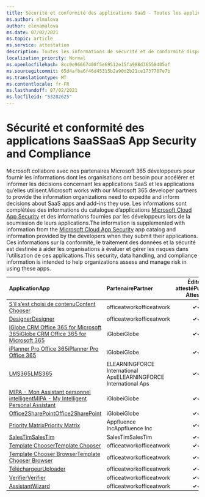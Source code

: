 ```yaml
---
title: Sécurité et conformité des applications SaaS - Toutes les applications
ms.author: elmalova
author: elenamalova
ms.date: 07/02/2021
ms.topic: article
ms.service: attestation
description: Toutes les informations de sécurité et de conformité disponibles pour toutes les applications SaaS.
localization_priority: Normal
ms.openlocfilehash: 8cc0e96667400f5e69512e15fa988d36558405af
ms.sourcegitcommit: 65d4afba6f46d45315b2a90d2b21ce1737707e7b
ms.translationtype: MT
ms.contentlocale: fr-FR
ms.lasthandoff: 07/02/2021
ms.locfileid: "53282625"
---
```

# <a name="saas-app-security-and-compliance"></a><span data-ttu-id="aabe9-103">Sécurité et conformité des applications SaaS</span><span class="sxs-lookup"><span data-stu-id="aabe9-103">SaaS App Security and Compliance</span></span>

<span data-ttu-id="aabe9-104">Microsoft collabore avec nos partenaires Microsoft 365 développeurs pour fournir les informations dont les organisations ont besoin pour accélérer et informer les décisions concernant les applications SaaS et les applications qu’elles utilisent.</span><span class="sxs-lookup"><span data-stu-id="aabe9-104">Microsoft works with our Microsoft 365 developer partners to provide the information organizations need to expedite and inform decisions about SaaS apps and add-ins they use.</span></span> <span data-ttu-id="aabe9-105">Les informations sont complétées des informations du catalogue d’applications [Microsoft Cloud App Security](https://www.microsoft.com/en-us/enterprise-mobility-security/cloud-app-security) et des informations fournies par les développeurs lors de la soumission de leurs applications.</span><span class="sxs-lookup"><span data-stu-id="aabe9-105">The information is supplemented with information from the [Microsoft Cloud App Security](https://www.microsoft.com/en-us/enterprise-mobility-security/cloud-app-security) app catalog and information provided by the developers when they submit their applications.</span></span> <span data-ttu-id="aabe9-106">Ces informations sur la conformité, le traitement des données et la sécurité est destinée à aider les organisations à évaluer et gérer les risques dans l’utilisation de ces applications.</span><span class="sxs-lookup"><span data-stu-id="aabe9-106">This security, data handling, and compliance information is intended to help organizations assess and manage risk in using these apps.</span></span>

| <span data-ttu-id="aabe9-107">**Application**</span><span class="sxs-lookup"><span data-stu-id="aabe9-107">**App**</span></span> | <span data-ttu-id="aabe9-108">**Partenaire**</span><span class="sxs-lookup"><span data-stu-id="aabe9-108">**Partner**</span></span> | <span data-ttu-id="aabe9-109">**Éditeur attesté**</span><span class="sxs-lookup"><span data-stu-id="aabe9-109">**Publisher Attested**</span></span> | <span data-ttu-id="aabe9-110">**Certifié**</span><span class="sxs-lookup"><span data-stu-id="aabe9-110">**Certified**</span></span> |
|:--------|:------------|:----------------------:|:-------------:|
| [<span data-ttu-id="aabe9-111">S’il s’est choisi de contenu</span><span class="sxs-lookup"><span data-stu-id="aabe9-111">Content Chooser</span></span>](./officeatwork-content-chooser.md) | <span data-ttu-id="aabe9-112">officeatwork</span><span class="sxs-lookup"><span data-stu-id="aabe9-112">officeatwork</span></span> | <span data-ttu-id="aabe9-113">**✓**</span><span class="sxs-lookup"><span data-stu-id="aabe9-113">**✓**</span></span> |  |
| [<span data-ttu-id="aabe9-114">Designer</span><span class="sxs-lookup"><span data-stu-id="aabe9-114">Designer</span></span>](./officeatwork-designer.md) | <span data-ttu-id="aabe9-115">officeatwork</span><span class="sxs-lookup"><span data-stu-id="aabe9-115">officeatwork</span></span> | <span data-ttu-id="aabe9-116">**✓**</span><span class="sxs-lookup"><span data-stu-id="aabe9-116">**✓**</span></span> |  |
| [<span data-ttu-id="aabe9-117">IGlobe CRM Office 365 for Microsoft 365</span><span class="sxs-lookup"><span data-stu-id="aabe9-117">iGlobe CRM Office 365 for Microsoft 365</span></span>](./iglobe-crm-office-365-for-microsoft.md) | <span data-ttu-id="aabe9-118">iGlobe</span><span class="sxs-lookup"><span data-stu-id="aabe9-118">iGlobe</span></span> | <span data-ttu-id="aabe9-119">**✓**</span><span class="sxs-lookup"><span data-stu-id="aabe9-119">**✓**</span></span> |  |
| [<span data-ttu-id="aabe9-120">iPlanner Pro Office 365</span><span class="sxs-lookup"><span data-stu-id="aabe9-120">iPlanner Pro Office 365</span></span>](./iglobe-iplanner-pro-office-365.md) | <span data-ttu-id="aabe9-121">iGlobe</span><span class="sxs-lookup"><span data-stu-id="aabe9-121">iGlobe</span></span> | <span data-ttu-id="aabe9-122">**✓**</span><span class="sxs-lookup"><span data-stu-id="aabe9-122">**✓**</span></span> |  |
| [<span data-ttu-id="aabe9-123">LMS365</span><span class="sxs-lookup"><span data-stu-id="aabe9-123">LMS365</span></span>](./elearningforce-international-aps-lms365.md) | <span data-ttu-id="aabe9-124">ELEARNINGFORCE International Aps</span><span class="sxs-lookup"><span data-stu-id="aabe9-124">ELEARNINGFORCE International Aps</span></span> | <span data-ttu-id="aabe9-125">**✓**</span><span class="sxs-lookup"><span data-stu-id="aabe9-125">**✓**</span></span> | <img alt="Certified application badge" src="../media/certified-badge.png" height="25" width="25" /> |
| [<span data-ttu-id="aabe9-126">MIPA - Mon Assistant personnel intelligent</span><span class="sxs-lookup"><span data-stu-id="aabe9-126">MIPA - My Intelligent Personal Assistant</span></span>](./iglobe-mipa-my-intelligent-personal-assistant.md) | <span data-ttu-id="aabe9-127">iGlobe</span><span class="sxs-lookup"><span data-stu-id="aabe9-127">iGlobe</span></span> | <span data-ttu-id="aabe9-128">**✓**</span><span class="sxs-lookup"><span data-stu-id="aabe9-128">**✓**</span></span> |  |
| [<span data-ttu-id="aabe9-129">Office2SharePoint</span><span class="sxs-lookup"><span data-stu-id="aabe9-129">Office2SharePoint</span></span>](./iglobe-office2sharepoint.md) | <span data-ttu-id="aabe9-130">iGlobe</span><span class="sxs-lookup"><span data-stu-id="aabe9-130">iGlobe</span></span> | <span data-ttu-id="aabe9-131">**✓**</span><span class="sxs-lookup"><span data-stu-id="aabe9-131">**✓**</span></span> |  |
| [<span data-ttu-id="aabe9-132">Priority Matrix</span><span class="sxs-lookup"><span data-stu-id="aabe9-132">Priority Matrix</span></span>](./appfluence-inc-priority-matrix.md) | <span data-ttu-id="aabe9-133">Appfluence Inc</span><span class="sxs-lookup"><span data-stu-id="aabe9-133">Appfluence Inc</span></span> | <span data-ttu-id="aabe9-134">**✓**</span><span class="sxs-lookup"><span data-stu-id="aabe9-134">**✓**</span></span> | <img alt="Certified application badge" src="../media/certified-badge.png" height="25" width="25" /> |
| [<span data-ttu-id="aabe9-135">SalesTim</span><span class="sxs-lookup"><span data-stu-id="aabe9-135">SalesTim</span></span>](./salestim.md) | <span data-ttu-id="aabe9-136">SalesTim</span><span class="sxs-lookup"><span data-stu-id="aabe9-136">SalesTim</span></span> | <span data-ttu-id="aabe9-137">**✓**</span><span class="sxs-lookup"><span data-stu-id="aabe9-137">**✓**</span></span> |  |
| [<span data-ttu-id="aabe9-138">Template Chooser</span><span class="sxs-lookup"><span data-stu-id="aabe9-138">Template Chooser</span></span>](./officeatwork-template-chooser.md) | <span data-ttu-id="aabe9-139">officeatwork</span><span class="sxs-lookup"><span data-stu-id="aabe9-139">officeatwork</span></span> | <span data-ttu-id="aabe9-140">**✓**</span><span class="sxs-lookup"><span data-stu-id="aabe9-140">**✓**</span></span> |  |
| [<span data-ttu-id="aabe9-141">Template Chooser Browser</span><span class="sxs-lookup"><span data-stu-id="aabe9-141">Template Chooser Browser</span></span>](./officeatwork-template-chooser-browser.md) | <span data-ttu-id="aabe9-142">officeatwork</span><span class="sxs-lookup"><span data-stu-id="aabe9-142">officeatwork</span></span> | <span data-ttu-id="aabe9-143">**✓**</span><span class="sxs-lookup"><span data-stu-id="aabe9-143">**✓**</span></span> |  |
| [<span data-ttu-id="aabe9-144">Téléchargeur</span><span class="sxs-lookup"><span data-stu-id="aabe9-144">Uploader</span></span>](./officeatwork-uploader.md) | <span data-ttu-id="aabe9-145">officeatwork</span><span class="sxs-lookup"><span data-stu-id="aabe9-145">officeatwork</span></span> | <span data-ttu-id="aabe9-146">**✓**</span><span class="sxs-lookup"><span data-stu-id="aabe9-146">**✓**</span></span> |  |
| [<span data-ttu-id="aabe9-147">Verifier</span><span class="sxs-lookup"><span data-stu-id="aabe9-147">Verifier</span></span>](./officeatwork-verifier.md) | <span data-ttu-id="aabe9-148">officeatwork</span><span class="sxs-lookup"><span data-stu-id="aabe9-148">officeatwork</span></span> | <span data-ttu-id="aabe9-149">**✓**</span><span class="sxs-lookup"><span data-stu-id="aabe9-149">**✓**</span></span> |  |
| [<span data-ttu-id="aabe9-150">Assistant</span><span class="sxs-lookup"><span data-stu-id="aabe9-150">Wizard</span></span>](./officeatwork-wizard.md) | <span data-ttu-id="aabe9-151">officeatwork</span><span class="sxs-lookup"><span data-stu-id="aabe9-151">officeatwork</span></span> | <span data-ttu-id="aabe9-152">**✓**</span><span class="sxs-lookup"><span data-stu-id="aabe9-152">**✓**</span></span> |  |

